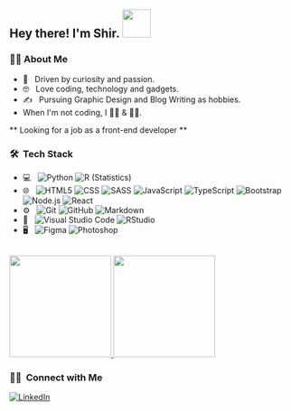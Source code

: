 <h2> Hey there! I'm Shir. <img src="https://media.giphy.com/media/mGcNjsfWAjY5AEZNw6/giphy.gif" width="50"></h2>

<h3> 👩‍💻&nbsp;About Me </h3>

- 🤔 &nbsp; Driven by curiosity and passion.
- 🤓 &nbsp; Love coding, technology and gadgets.
- ✍️ &nbsp; Pursuing Graphic Design and Blog Writing as hobbies.
- When I'm not coding, I 🏋️‍♀️ & 🚴‍♀️.

** Looking for a job as a front-end developer **

<h3> 🛠 &nbsp;Tech Stack</h3>

- 💻 &nbsp;
  ![Python](https://img.shields.io/badge/-Python-333333?style=flat&logo=python)
  ![R (Statistics)](https://img.shields.io/badge/-R-333333?style=flat&logo=R&logoColor=276DC3)
- 🌐 &nbsp;
  ![HTML5](https://img.shields.io/badge/-HTML5-333333?style=flat&logo=HTML5)
  ![CSS](https://img.shields.io/badge/-CSS-333333?style=flat&logo=CSS3&logoColor=1572B6)
  ![SASS](https://img.shields.io/badge/-SASS-333333?style=flat&logo=SASS&logoColor=1572B6)
  ![JavaScript](https://img.shields.io/badge/-JavaScript-333333?style=flat&logo=javascript)
  ![TypeScript](https://img.shields.io/badge/-JavaScript-333333?style=flat&logo=typescript)
  ![Bootstrap](https://img.shields.io/badge/-Bootstrap-333333?style=flat&logo=bootstrap&logoColor=563D7C)
  ![Node.js](https://img.shields.io/badge/-Node.js-333333?style=flat&logo=node.js)
  ![React](https://img.shields.io/badge/-React-333333?style=flat&logo=react)
- ⚙️ &nbsp;
  ![Git](https://img.shields.io/badge/-Git-333333?style=flat&logo=git)
  ![GitHub](https://img.shields.io/badge/-GitHub-333333?style=flat&logo=github)
  ![Markdown](https://img.shields.io/badge/-Markdown-333333?style=flat&logo=markdown)
- 🔧 &nbsp;
  ![Visual Studio Code](https://img.shields.io/badge/-Visual%20Studio%20Code-333333?style=flat&logo=visual-studio-code&logoColor=007ACC)
  ![RStudio](https://img.shields.io/badge/-RStudio-333333?style=flat&logo=rstudio)
- 🖥 &nbsp;
  ![Figma](https://img.shields.io/badge/-Figma-333333?style=flat&logo=figma)
  ![Photoshop](https://img.shields.io/badge/-Photoshop-333333?style=flat&logo=adobe-photoshop)


<br/>

<a href="https://github.com/ShirWein">
  <img height="180em" src="https://github-readme-stats.vercel.app/api?username=ShirWein&theme=synthwave&show_icons=true" />
  <img height="180em" src="https://github-readme-stats.vercel.app/api/top-langs/?username=ShirWein&theme=synthwave&layout=compact" />
</a>

<br/>

<h3> 🤝🏻 &nbsp;Connect with Me </h3>

<p>
<a href="https://www.linkedin.com/in/shir-weinbrand"><img alt="LinkedIn" src="https://img.shields.io/badge/LinkedIn-Shir%20Wein%20-blue?style=flat-square&logo=linkedin"></a>
</p>
